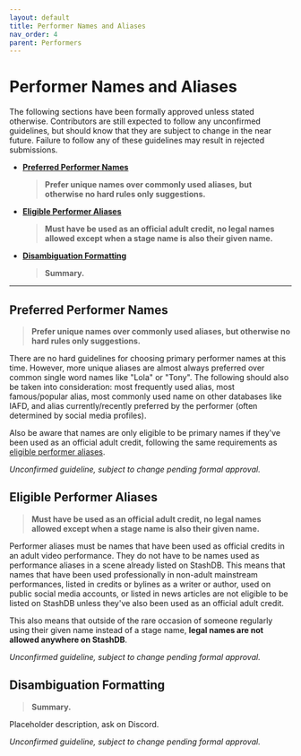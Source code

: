 ```yaml
---
layout: default
title: Performer Names and Aliases
nav_order: 4
parent: Performers
---
```


# Performer Names and Aliases
The following sections have been formally approved unless stated otherwise. Contributors are still expected to follow any unconfirmed guidelines, but should know that they are subject to change in the near future. Failure to follow any of these guidelines may result in rejected submissions.

- **[Preferred Performer Names](#preferred-performer-names)**
  > **Prefer unique names over commonly used aliases, but otherwise no hard rules only suggestions.**
- **[Eligible Performer Aliases](#eligible-performer-aliases)**
  > **Must have be used as an official adult credit, no legal names allowed except when a stage name is also their given name.**
- **[Disambiguation Formatting](#disambiguation-formatting)**
  > **Summary.**

***

## Preferred Performer Names
> **Prefer unique names over commonly used aliases, but otherwise no hard rules only suggestions.**

There are no hard guidelines for choosing primary performer names at this time. However, more unique aliases are almost always preferred over common single word names like "Lola" or "Tony". The following should also be taken into consideration: most frequently used alias, most famous/popular alias, most commonly used name on other databases like IAFD, and alias currently/recently preferred by the performer (often determined by social media profiles).

Also be aware that names are only eligible to be primary names if they've been used as an official adult credit, following the same requirements as [eligible performer aliases](#eligible-performer-aliases).

_Unconfirmed guideline, subject to change pending formal approval._

## Eligible Performer Aliases
> **Must have be used as an official adult credit, no legal names allowed except when a stage name is also their given name.**

Performer aliases must be names that have been used as official credits in an adult video performance. They do not have to be names used as performance aliases in a scene already listed on StashDB. This means that names that have been used professionally in non-adult mainstream performances, listed in credits or bylines as a writer or author, used on public social media accounts, or listed in news articles are not eligible to be listed on StashDB unless they've also been used as an official adult credit.

This also means that outside of the rare occasion of someone regularly using their given name instead of a stage name, **legal names are not allowed anywhere on StashDB**.

_Unconfirmed guideline, subject to change pending formal approval._

## Disambiguation Formatting
> **Summary.**

Placeholder description, ask on Discord.

_Unconfirmed guideline, subject to change pending formal approval._